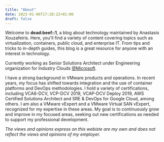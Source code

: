 ```yaml
---
title: "About"
date: 2023-01-06T17:28:22+01:00
draft: false
---
```


Welcome to **dead:beef::1**, a blog about technology maintained by Anastasis Xouzafeiris. Here, you'll find a variety of content covering topics such as virtualization, containers, public cloud, and enterprise IT. From tips and tricks to in-depth guides, this blog is a great resource for anyone with an interest in technology.

Currently working as Senior Solutions Architect under Engineering organization for Industry Clouds [@Microsoft](https://microsoft.com). 

I have a strong background in VMware products and operations. In recent years, my focus has shifted towards integration and the use of container platforms and DevOps methodologies. I hold a variety of certifications, including VCA6-DCV, VCP-DCV 2019, VCAP-DCV Deploy 2019, AWS Certified Solutions Architect and SRE & DevOps for Google Cloud, among others. I am also a VMware vExpert and a VMware Virtual SAN vExpert, recognized for my expertise in these areas. My goal is to continuously grow and improve in my focused areas, seeking out new certifications as needed to support my professional development.

_The views and opinions express on this webiste are my own and does not reflect the views and opinions of my employer._